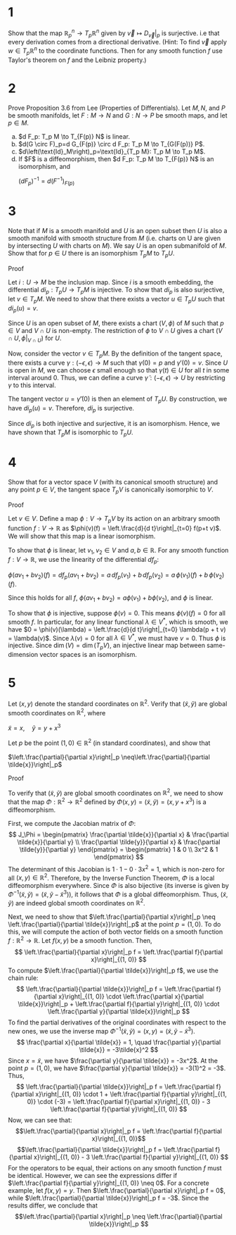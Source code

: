 # 1
Show that the map $`\mathbb{R}_p^n \to T_p \mathbb{R}^n`$ given by $\left.\vec{v} \mapsto D_{\vec{v}}\right|_p$ is surjective. i.e that every derivation comes from a directional derivative. (Hint: To find $\vec{v}$ apply $w \in T_p \mathbb{R}^n$ to the coordinate functions. Then for any smooth function $f$ use Taylor's theorem on $f$ and the Leibniz property.)
# 2
Prove Proposition 3.6 from Lee (Properties of Differentials). Let $M, N$, and $P$ be smooth manifolds, let $F: M \to N$ and $G: N \to P$ be smooth maps, and let $p \in M$.
<ol type="a">
<li>
  $d F_p: T_p M \to T_{F(p)} N$ is linear.
</li>
<li>
  $d(G \circ F)_p=d G_{F(p)} \circ d F_p: T_p M \to T_{G(F(p))} P$.
</li>
<li>
  $d\left(\text{Id}_M\right)_p=\text{Id}_{T_p M}: T_p M \to T_p M$.
</li>
<li>
  If $F$ is a diffeomorphism, then $d F_p: T_p M \to T_{F(p)} N$ is an isomorphism, and
  
  $(d F_p)^{-1}=d(F^{-1})_{F(p)}$
</li>
</ol>

# 3
Note that if $M$ is a smooth manifold and $U$ is an open subset then $U$ is also a smooth manifold with smooth structure from $M$ (i.e. charts on U are given by intersecting $U$ with charts on $M$). We say $U$ is an open submanifold of $M$. Show that for $p \in U$ there is an isomorphism $T_p M$ to $T_p U$.

Proof

Let $i: U \to M$ be the inclusion map. Since $i$ is a smooth embedding, the differential $di_p: T_p U \to T_p M$ is injective. To show that $di_p$ is also surjective, let $v \in T_p M$. We need to show that there exists a vector $u \in T_p U$ such that $di_p(u) = v$.

Since $U$ is an open subset of $M$, there exists a chart $(V, \phi)$ of $M$ such that $p \in V$ and $V \cap U$ is non-empty. The restriction of $\phi$ to $V \cap U$ gives a chart $(V \cap U, \phi|_{V \cap U})$ for $U$.

Now, consider the vector $v \in T_p M$. By the definition of the tangent space, there exists a curve $\gamma: (-\epsilon, \epsilon) \to M$ such that $\gamma(0) = p$ and $\gamma'(0) = v$. Since $U$ is open in $M$, we can choose $\epsilon$ small enough so that $\gamma(t) \in U$ for all $t$ in some interval around 0. Thus, we can define a curve $\tilde{\gamma}: (-\epsilon, \epsilon) \to U$ by restricting $\gamma$ to this interval.

The tangent vector $u = \tilde{\gamma}'(0)$ is then an element of $T_p U$. By construction, we have $di_p(u) = v$. Therefore, $di_p$ is surjective.

Since $di_p$ is both injective and surjective, it is an isomorphism. Hence, we have shown that $T_p M$ is isomorphic to $T_p U$.

# 4
Show that for a vector space $V$ (with its canonical smooth structure) and any point $p \in V$, the tangent space $T_p V$ is canonically isomorphic to $V$.

Proof

Let $v \in V$. Define a map $\phi: V \to T_p V$ by its action on an arbitrary smooth function $f: V \to \mathbb{R}$ as $`\phi(v)(f) = \left.\frac{d}{d t}\right|_{t=0} f(p+t v)`$. We will show that this map is a linear isomorphism.

To show that $\phi$ is linear, let $v_1, v_2 \in V$ and $a, b \in \mathbb{R}$. For any smooth function $f: V \to \mathbb{R}$, we use the linearity of the differential $df_p$:

$`\phi(a v_1 + b v_2)(f) = df_p(a v_1 + b v_2) = a \, df_p(v_1) + b \, df_p(v_2) = a \, \phi(v_1)(f) + b \, \phi(v_2)(f).`$

Since this holds for all $f$, $\phi(a v_1 + b v_2) = a \phi(v_1) + b \phi(v_2)$, and $\phi$ is linear.

To show that $\phi$ is injective, suppose $\phi(v) = 0$. This means $`\phi(v)(f) = 0`$ for all smooth $f$. In particular, for any linear functional $\lambda \in V^*$, which is smooth, we have $`0 = \phi(v)(\lambda) = \left.\frac{d}{d t}\right|_{t=0} \lambda(p + t v) = \lambda(v)`$. Since $\lambda(v)=0$ for all $\lambda \in V^*$, we must have $v=0$. Thus $\phi$ is injective. Since $\dim(V) = \dim(T_p V)$, an injective linear map between same-dimension vector spaces is an isomorphism.

# 5
Let $(x, y)$ denote the standard coordinates on $\mathbb{R}^2$. Verify that $(\tilde{x}, \tilde{y})$ are global smooth coordinates on $\mathbb{R}^2$, where

$\tilde{x}=x, \quad \tilde{y}=y+x^3$

Let $p$ be the point $(1,0) \in \mathbb{R}^2$ (in standard coordinates), and show that

$\left.\frac{\partial}{\partial x}\right|_p \neq\left.\frac{\partial}{\partial \tilde{x}}\right|_p$

Proof

To verify that $(\tilde{x}, \tilde{y})$ are global smooth coordinates on $\mathbb{R}^2$, we need to show that the map $\Phi: \mathbb{R}^2 \to \mathbb{R}^2$ defined by $\Phi(x, y) = (\tilde{x}, \tilde{y}) = (x, y + x^3)$ is a diffeomorphism.

First, we compute the Jacobian matrix of $\Phi$:
$$
J_\Phi = \begin{pmatrix}
\frac{\partial \tilde{x}}{\partial x} & \frac{\partial \tilde{x}}{\partial y} \\
\frac{\partial \tilde{y}}{\partial x} & \frac{\partial \tilde{y}}{\partial y}
\end{pmatrix} = \begin{pmatrix}
1 & 0 \\
3x^2 & 1
\end{pmatrix}
$$
The determinant of this Jacobian is $1 \cdot 1 - 0 \cdot 3x^2 = 1$, which is non-zero for all $(x, y) \in \mathbb{R}^2$. Therefore, by the Inverse Function Theorem, $\Phi$ is a local diffeomorphism everywhere. Since $\Phi$ is also bijective (its inverse is given by $\Phi^{-1}(\tilde{x}, \tilde{y}) = (\tilde{x}, \tilde{y} - \tilde{x}^3)$), it follows that $\Phi$ is a global diffeomorphism. Thus, $(\tilde{x}, \tilde{y})$ are indeed global smooth coordinates on $\mathbb{R}^2$.

Next, we need to show that $\left.\frac{\partial}{\partial x}\right|_p \neq \left.\frac{\partial}{\partial \tilde{x}}\right|_p$ at the point $p = (1, 0)$.
To do this, we will compute the action of both vector fields on a smooth function $f: \mathbb{R}^2 \to \mathbb{R}$.
Let $f(x, y)$ be a smooth function. Then,
$$
\left.\frac{\partial}{\partial x}\right|_p f = \left.\frac{\partial f}{\partial x}\right|_{(1, 0)}
$$
To compute $\left.\frac{\partial}{\partial \tilde{x}}\right|_p f$, we use the chain rule:
$$
\left.\frac{\partial}{\partial \tilde{x}}\right|_p f = \left.\frac{\partial f}{\partial x}\right|_{(1, 0)} \cdot \left.\frac{\partial x}{\partial \tilde{x}}\right|_p + \left.\frac{\partial f}{\partial y}\right|_{(1, 0)} \cdot \left.\frac{\partial y}{\partial \tilde{x}}\right|_p
$$
To find the partial derivatives of the original coordinates with respect to the new ones, we use the inverse map $\Phi^{-1}(\tilde{x}, \tilde{y}) = (x, y) = (\tilde{x}, \tilde{y} - \tilde{x}^3)$.
$$ 
\frac{\partial x}{\partial \tilde{x}} = 1, \quad \frac{\partial y}{\partial \tilde{x}} = -3\tilde{x}^2
$$ 
Since $x=\tilde{x}$, we have $\frac{\partial y}{\partial \tilde{x}} = -3x^2$.
At the point $p = (1, 0)$, we have $\frac{\partial y}{\partial \tilde{x}} = -3(1)^2 = -3$.
Thus,
$$
\left.\frac{\partial}{\partial \tilde{x}}\right|_p f = \left.\frac{\partial f}{\partial x}\right|_{(1, 0)} \cdot 1 + \left.\frac{\partial f}{\partial y}\right|_{(1, 0)} \cdot (-3) = \left.\frac{\partial f}{\partial x}\right|_{(1, 0)} - 3 \left.\frac{\partial f}{\partial y}\right|_{(1, 0)}
$$
Now, we can see that:
$$\left.\frac{\partial}{\partial x}\right|_p f = \left.\frac{\partial f}{\partial x}\right|_{(1, 0)}$$
$$\left.\frac{\partial}{\partial \tilde{x}}\right|_p f = \left.\frac{\partial f}{\partial x}\right|_{(1, 0)} - 3 \left.\frac{\partial f}{\partial y}\right|_{(1, 0)}
$$
For the operators to be equal, their actions on any smooth function $f$ must be identical. However, we can see the expressions differ if $\left.\frac{\partial f}{\partial y}\right|_{(1, 0)} \neq 0$. For a concrete example, let $f(x,y)=y$. Then $\left.\frac{\partial}{\partial x}\right|_p f = 0$, while $\left.\frac{\partial}{\partial \tilde{x}}\right|_p f = -3$. Since the results differ, we conclude that
$$\left.\frac{\partial}{\partial x}\right|_p \neq \left.\frac{\partial}{\partial \tilde{x}}\right|_p
$$
